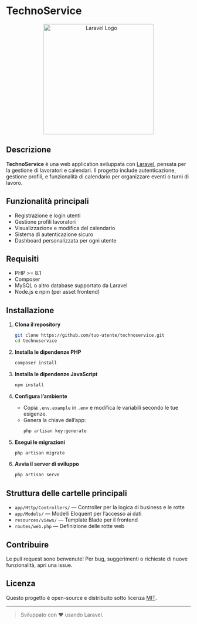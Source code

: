 # TechnoService

<p align="center">
  <a href="https://laravel.com" target="_blank">
    <img src="https://raw.githubusercontent.com/laravel/art/master/logo-lockup/5%20SVG/2%20CMYK/1%20Full%20Color/laravel-logolockup-cmyk-red.svg" width="300" alt="Laravel Logo">
  </a>
</p>

## Descrizione

**TechnoService** è una web application sviluppata con [Laravel](https://laravel.com/), pensata per la gestione di lavoratori e calendari. Il progetto include autenticazione, gestione profili, e funzionalità di calendario per organizzare eventi o turni di lavoro.

## Funzionalità principali

- Registrazione e login utenti
- Gestione profili lavoratori
- Visualizzazione e modifica del calendario
- Sistema di autenticazione sicuro
- Dashboard personalizzata per ogni utente

## Requisiti

- PHP >= 8.1
- Composer
- MySQL o altro database supportato da Laravel
- Node.js e npm (per asset frontend)

## Installazione

1. **Clona il repository**
   ```bash
   git clone https://github.com/tuo-utente/technoservice.git
   cd technoservice
   ```

2. **Installa le dipendenze PHP**
   ```bash
   composer install
   ```

3. **Installa le dipendenze JavaScript**
   ```bash
   npm install
   ```

4. **Configura l’ambiente**
   - Copia `.env.example` in `.env` e modifica le variabili secondo le tue esigenze.
   - Genera la chiave dell’app:
     ```bash
     php artisan key:generate
     ```

5. **Esegui le migrazioni**
   ```bash
   php artisan migrate
   ```

6. **Avvia il server di sviluppo**
   ```bash
   php artisan serve
   ```

## Struttura delle cartelle principali

- `app/Http/Controllers/` — Controller per la logica di business e le rotte
- `app/Models/` — Modelli Eloquent per l’accesso ai dati
- `resources/views/` — Template Blade per il frontend
- `routes/web.php` — Definizione delle rotte web

## Contribuire

Le pull request sono benvenute! Per bug, suggerimenti o richieste di nuove funzionalità, apri una issue.

## Licenza

Questo progetto è open-source e distribuito sotto licenza [MIT](https://opensource.org/licenses/MIT).

---

> Sviluppato con ❤️ usando Laravel.

